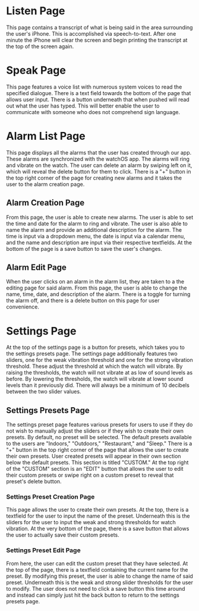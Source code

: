 # Listen Page
This page contains a transcript of what is being said in the area surrounding the user's iPhone. This is accomplished via speech-to-text. After one minute the iPhone will clear the screen and begin printing the transcript at the top of the screen again.

# Speak Page
This page features a voice list with numerous system voices to read the specified dialogue. There is a text field towards the bottom of the page that allows user input. There is a button underneath that when pushed will read out what the user has typed. This will better enable the user to communicate with someone who does not comprehend sign language.

# Alarm List Page
This page displays all the alarms that the user has created through our app. These alarms are synchronized with the watchOS app. The alarms will ring and vibrate on the watch. The user can delete an alarm by swiping left on it, which will reveal the delete button for them to click. There is a "+" button in the top right corner of the page for creating new alarms and it takes the user to the alarm creation page.

## Alarm Creation Page
From this page, the user is able to create new alarms. The user is able to set the time and date for the alarm to ring and vibrate. The user is also able to name the alarm and provide an additional description for the alarm. The time is input via a dropdown menu, the date is input via a calendar menu, and the name and description are input via their respective textfields. At the bottom of the page is a save button to save the user's changes.

## Alarm Edit Page
When the user clicks on an alarm in the alarm list, they are taken to a the editing page for said alarm. From this page, the user is able to change the name, time, date, and description of the alarm. There is a toggle for turning the alarm off, and there is a delete button on this page for user convenience.

# Settings Page
At the top of the settings page is a button for presets, which takes you to the settings presets page. The settings page additionally features two sliders, one for the weak vibration threshold and one for the strong vibration threshold. These adjust the threshold at which the watch will vibrate. By raising the thresholds, the watch will not vibrate at as low of sound levels as before. By lowering the thresholds, the watch will vibrate at lower sound levels than it previously did. There will always be a minimum of 10 decibels between the two slider values.

## Settings Presets Page
The settings preset page features various presets for users to use if they do not wish to manually adjust the sliders or if they wish to create their own presets. By default, no preset will be selected. The default presets available to the users are "Indoors," "Outdoors," "Restaurant," and "Sleep." There is a "+" button in the top right corner of the page that allows the user to create their own presets. User created presets will appear in their own section below the default presets. This section is titled "CUSTOM." At the top right of the "CUSTOM" section is an "EDIT" button that allows the user to edit their custom presets or swipe right on a custom preset to reveal that preset's delete button.

### Settings Preset Creation Page
This page allows the user to create their own presets. At the top, there is a textfield for the user to input the name of the preset. Underneath this is the sliders for the user to input the weak and strong thresholds for watch vibration. At the very bottom of the page, there is a save button that allows the user to actually save their custom presets.

### Settings Preset Edit Page
From here, the user can edit the custom preset that they have selected. At the top of the page, there is a textfield containing the current name for the preset. By modifying this preset, the user is able to change the name of said preset. Underneath this is the weak and strong slider thresholds for the user to modify. The user does not need to click a save button this time around and instead can simply just hit the back button to return to the settings presets page.
